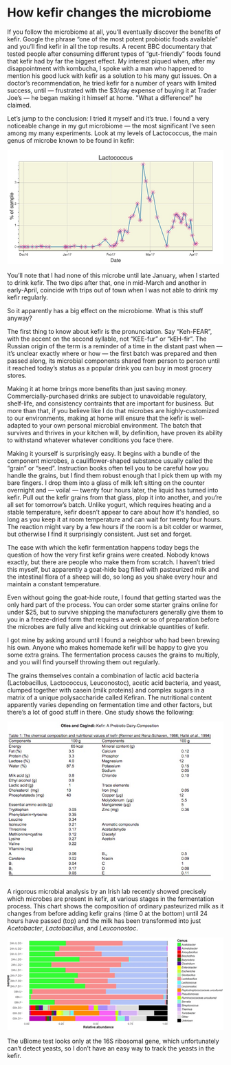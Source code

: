 # How kefir changes the microbiome
If you follow the microbiome at all, you’ll eventually discover the benefits of kefir. Google the phrase “one of the most potent probiotic foods available” and you’ll find kefir in all the top results. A recent BBC documentary that tested people after consuming different types of “gut-friendly” foods found that kefir had by far the biggest effect.  My interest piqued when, after my disappointment with kombucha, I spoke with a man who happened to mention his good luck with kefir as a solution to his many gut issues. On a doctor’s recommendation, he tried kefir for a number of years with limited success, until — frustrated with the \$3/day expense of buying it at Trader Joe’s — he began making it himself at home. "What a difference!” he claimed.

Let’s jump to the conclusion: I tried it myself and it’s true. I found a very noticeable change in my gut microbiome — the most significant I’ve seen among my many experiments. Look at my levels of Lactococcus, the main genus of microbe known to be found in kefir:

![](/assets/62B8AA40-BB97-40FA-99EF-85EDFC81C407.jpg)

You’ll note that I had none of this microbe until late January, when I started to drink kefir. The two dips after that, one in mid-March and another in early-April, coincide with trips out of town when I was not able to drink my kefir regularly.

So it apparently has a big effect on the microbiome. What is this stuff anyway?

The first thing to know about kefir is the pronunciation. Say “Keh-FEAR”, with the accent on the second syllable, not “KEE-fur” or “kEH-fir”. The Russian origin of the term is a reminder of a time in the distant past when — it’s unclear exactly where or how — the first batch was prepared and then passed along, its microbial components shared from person to person until it reached today’s status as a popular drink you can buy in most grocery stores.

Making it at home brings more benefits than just saving money. Commercially-purchased drinks are subject to unavoidable regulatory, shelf-life, and consistency contraints that are important for business. But more than that, if you believe like I do that microbes are highly-customized to our environments, making at home will ensure that the kefir is well-adapted to your own personal microbial environment. The batch that survives and thrives in your kitchen will, by definition, have proven its ability to withstand whatever whatever conditions you face there.

Making it yourself is surprisingly easy. It begins with a bundle of the component microbes, a cauliflower-shaped substance usually called the “grain” or “seed”. Instruction books often tell you to be careful how you handle the grains, but I find them robust enough that I pick them up with my bare fingers. I drop them into a glass of milk left sitting on the counter overnight and — voila! — twenty four hours later, the liquid has turned into kefir. Pull out the kefir grains from that glass, plop it into another, and you’re all set for tomorrow’s batch. Unlike yogurt, which requires heating and a stable temperature, kefir doesn’t appear to care about how it's handled, so long as you keep it at room temperature and can wait for twenty four hours. The reaction might vary by a few hours if the room is a bit colder or warmer, but otherwise I find it surprisingly consistent. Just set and forget.

The ease with which the kefir fermentation happens today begs the question of how the very first kefir grains were created. Nobody knows exactly, but there are people who make them from scratch. I haven’t tried this myself, but apparently a goat-hide bag filled with pasteurized milk and the intestinal flora of a sheep will do, so long as you shake every hour and maintain a constant temperature. 

Even without going the goat-hide route, I found that getting started was the only hard part of the process. You can order some starter grains online for under $25, but to survive shipping the manufacturers generally give them to you in a freeze-dried form that requires a week or so of preparation before the microbes are fully alive and kicking out drinkable quantities of kefir.

I got mine by asking around until I found a neighbor who had been brewing his own. Anyone who makes homemade kefir will be happy to give you some extra grains. The fermentation process causes the grains to multiply, and you will find yourself throwing them out regularly.

The grains themselves contain a combination of lactic acid bacteria (Lactobacillus, Lactococcus, Leuconostoc), acetic acid bacteria, and yeast,  clumped together with casein (milk proteins) and complex sugars in a matrix of a unique polysaccharide called Kefiran. The nutritional content apparently varies depending on fermentation time and other factors, but there’s a lot of good stuff in there. One study shows the following:

![](/assets/kefir-oltes-nutrition.jpg)


A rigorous microbial analysis by an Irish lab recently showed precisely which microbes are present in kefir, at various stages in the fermentation process. This chart shows the composition of ordinary pasteurized milk as it changes from before adding kefir grains (time 0 at the bottom) until 24 hours have passed (top) and the milk has been transformed into just _Acetobacter_, _Lactobacillus_, and _Leuconostoc_.

![](/assets/kefir-microbial-makeup.jpg)

The uBiome test looks only at the 16S ribosomal gene, which unfortunately can’t detect yeasts, so I don’t have an easy way to track the yeasts in the kefir. 



